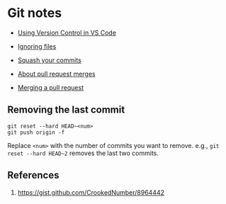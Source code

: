 # Git notes

* [Using Version Control in VS Code](https://code.visualstudio.com/Docs/editor/versioncontrol)

* [Ignoring files](https://help.github.com/en/articles/ignoring-files)

* [Squash your commits](https://github.blog/2016-04-01-squash-your-commits/)

* [About pull request merges](https://help.github.com/en/articles/about-pull-request-merges)

* [Merging a pull request](https://help.github.com/en/articles/merging-a-pull-request)

## Removing the last commit

```
git reset --hard HEAD~<num> 
git push origin -f
```
Replace `<num>` with the number of commits you want to remove. e.g., `git reset --hard HEAD~2` removes the last two commits.

## References

1. https://gist.github.com/CrookedNumber/8964442